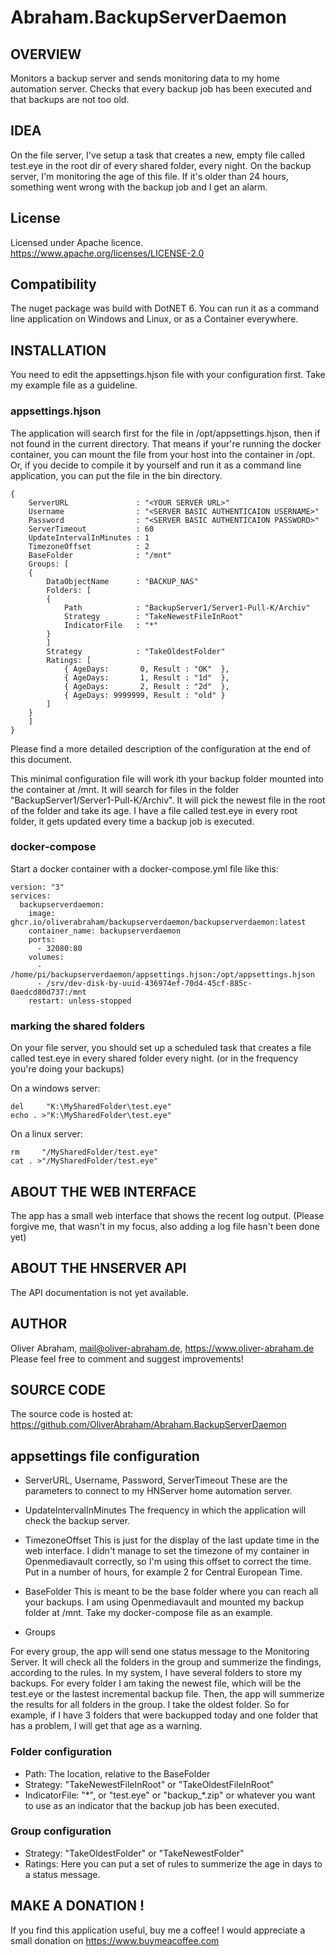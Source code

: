 # Abraham.BackupServerDaemon

## OVERVIEW

Monitors a backup server and sends monitoring data to my home automation server.
Checks that every backup job has been executed and that backups are not too old.


## IDEA

On the file server, I've setup a task that creates a new, empty file called test.eye 
in the root dir of every shared folder, every night. On the backup server, I'm monitoring 
the age of this file. If it's older than 24 hours, something went wrong with the backup job
and I get an alarm.

## License

Licensed under Apache licence.
https://www.apache.org/licenses/LICENSE-2.0


## Compatibility

The nuget package was build with DotNET 6.
You can run it as a command line application on Windows and Linux, or as a Container everywhere.



## INSTALLATION

You need to edit the appsettings.hjson file with your configuration first.
Take my example file as a guideline.

### appsettings.hjson

The application will search first for the file in /opt/appsettings.hjson, 
then if not found in the current directory. That means if your're running the docker container,
you can mount the file from your host into the container in /opt.
Or, if you decide to compile it by yourself and run it as a command line application, 
you can put the file in the bin directory.

```
{
    ServerURL               : "<YOUR SERVER URL>"
    Username                : "<SERVER BASIC AUTHENTICAION USERNAME>"
    Password                : "<SERVER BASIC AUTHENTICAION PASSWORD>"
    ServerTimeout           : 60
    UpdateIntervalInMinutes : 1
    TimezoneOffset          : 2
    BaseFolder              : "/mnt"
    Groups: [
    {
        DataObjectName      : "BACKUP_NAS"
        Folders: [
        {
            Path            : "BackupServer1/Server1-Pull-K/Archiv"
            Strategy        : "TakeNewestFileInRoot"
            IndicatorFile   : "*"
        }
        ]
        Strategy            : "TakeOldestFolder"
        Ratings: [
            { AgeDays:       0, Result : "OK"  },
            { AgeDays:       1, Result : "1d"  },
            { AgeDays:       2, Result : "2d"  },
            { AgeDays: 9999999, Result : "old" }
        ]
    }
    ]
}
```
Please find a more detailed description of the configuration at the end of this document.

This minimal configuration file will work ith your backup folder mounted into the container at /mnt.
It will search for files in the folder "BackupServer1/Server1-Pull-K/Archiv".
It will pick the newest file in the root of the folder and take its age.
I have a file called test.eye in every root folder, it gets updated every time a backup job is executed.



### docker-compose

Start a docker container with a docker-compose.yml file like this:

```
version: "3"
services:
  backupserverdaemon:
    image: ghcr.io/oliverabraham/backupserverdaemon/backupserverdaemon:latest
    container_name: backupserverdaemon
    ports:
      - 32080:80
    volumes:
      - /home/pi/backupserverdaemon/appsettings.hjson:/opt/appsettings.hjson
      - /srv/dev-disk-by-uuid-436974ef-70d4-45cf-885c-0aedcd80d737:/mnt
    restart: unless-stopped
```


### marking the shared folders

On your file server, you should set up a scheduled task that creates a file called test.eye in every shared folder 
every night. (or in the frequency you're doing your backups)

On a windows server:
```
del     "K:\MySharedFolder\test.eye"
echo . >"K:\MySharedFolder\test.eye"
```

On a linux server:
```
rm     "/MySharedFolder/test.eye"
cat . >"/MySharedFolder/test.eye"
```




## ABOUT THE WEB INTERFACE
The app has a small web interface that shows the recent log output. 
(Please forgive me, that wasn't in my focus, also adding a log file hasn't been done yet)


## ABOUT THE HNSERVER API

The API documentation is not yet available.


## AUTHOR

Oliver Abraham, mail@oliver-abraham.de, https://www.oliver-abraham.de
Please feel free to comment and suggest improvements!



## SOURCE CODE

The source code is hosted at:
https://github.com/OliverAbraham/Abraham.BackupServerDaemon


## appsettings file configuration

- ServerURL, Username, Password, ServerTimeout
These are the parameters to connect to my HNServer home automation server.


- UpdateIntervalInMinutes
The frequency in which the application will check the backup server.

- TimezoneOffset
This is just for the display of the last update time in the web interface.
I didn't manage to set the timezone of my container in Openmediavault correctly, so I'm using this offset to correct the time.
Put in a number of hours, for example 2 for Central European Time.

- BaseFolder
This is meant to be the base folder where you can reach all your backups. I am using Openmediavault and mounted my backup folder at /mnt.
Take my docker-compose file as an example.

- Groups

For every group, the app will send one status message to the Monitoring Server.
It will check all the folders in the group and summerize the findings, according to the rules.
In my system, I have several folders to store my backups. For every folder I am taking the newest file, which will be the test.eye or the lastest incremental backup file.
Then, the app will summerize the results for all folders in the group.
I take the oldest folder. So for example, if I have 3 folders that were backupped today and one folder that has a problem, I will get that age as a warning.


### Folder configuration
- Path: The location, relative to the BaseFolder
- Strategy: "TakeNewestFileInRoot" or "TakeOldestFileInRoot"
- IndicatorFile: "\*", or "test.eye" or "backup_*.zip" or whatever you want to use as an indicator that the backup job has been executed.


### Group configuration
- Strategy: "TakeOldestFolder" or "TakeNewestFolder"
- Ratings: Here you can put a set of rules to summerize the age in days to a status message.


## MAKE A DONATION !

If you find this application useful, buy me a coffee!
I would appreciate a small donation on https://www.buymeacoffee.com
